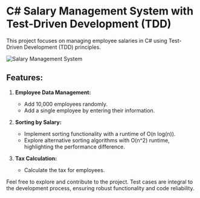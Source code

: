 # C# Salary Management System with Test-Driven Development (TDD)

This project focuses on managing employee salaries in C# using Test-Driven Development (TDD) principles.

![Salary Management System](https://user-images.githubusercontent.com/93153234/167426481-3431ad2e-1342-4216-9e3b-378bd8a0014f.png)

## Features:

1. **Employee Data Management:**
   - Add 10,000 employees randomly.
   - Add a single employee by entering their information.

2. **Sorting by Salary:**
   - Implement sorting functionality with a runtime of O(n log(n)).
   - Explore alternative sorting algorithms with O(n^2) runtime, highlighting the performance difference.

3. **Tax Calculation:**
   - Calculate the tax for employees.

Feel free to explore and contribute to the project. Test cases are integral to the development process, ensuring robust functionality and code reliability.
